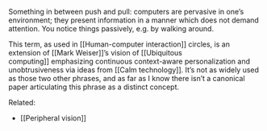 Something in between push and pull: computers are pervasive in one’s environment; they present information in a manner which does not demand attention. You notice things passively, e.g. by walking around.

This term, as used in [[Human-computer interaction]] circles, is an extension of [[Mark Weiser]]’s vision of [[Ubiquitous computing]] emphasizing continuous context-aware personalization and unobtrusiveness via ideas from [[Calm technology]]. It’s not as widely used as those two other phrases, and as far as I know there isn’t a canonical paper articulating this phrase as a distinct concept.

Related:

- [[Peripheral vision]]